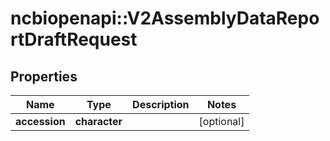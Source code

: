# ncbiopenapi::V2AssemblyDataReportDraftRequest


## Properties
Name | Type | Description | Notes
------------ | ------------- | ------------- | -------------
**accession** | **character** |  | [optional] 


